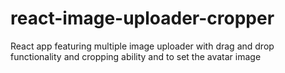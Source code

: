 # react-image-uploader-cropper
React app featuring multiple image uploader with drag and drop functionality and cropping ability and to set the avatar image
